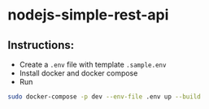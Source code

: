 # nodejs-simple-rest-api

## Instructions:

-   Create a `.env` file with template `.sample.env`
-   Install docker and docker compose
-   Run

```sh
sudo docker-compose -p dev --env-file .env up --build
```
